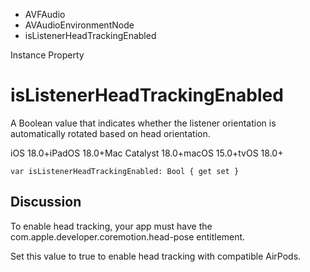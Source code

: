 

- AVFAudio
- AVAudioEnvironmentNode
-  isListenerHeadTrackingEnabled 

Instance Property

# isListenerHeadTrackingEnabled

A Boolean value that indicates whether the listener orientation is automatically rotated based on head orientation.

iOS 18.0+iPadOS 18.0+Mac Catalyst 18.0+macOS 15.0+tvOS 18.0+

``` source
var isListenerHeadTrackingEnabled: Bool { get set }
```

## Discussion

To enable head tracking, your app must have the com.apple.developer.coremotion.head-pose entitlement.

Set this value to true to enable head tracking with compatible AirPods.

